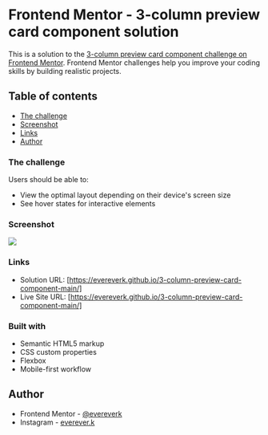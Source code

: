 # Frontend Mentor - 3-column preview card component solution

This is a solution to the [3-column preview card component challenge on Frontend Mentor](https://www.frontendmentor.io/challenges/3column-preview-card-component-pH92eAR2-). Frontend Mentor challenges help you improve your coding skills by building realistic projects. 

## Table of contents

  - [The challenge](#the-challenge)
  - [Screenshot](#screenshot)
  - [Links](#links)
- [Author](#author)

### The challenge

Users should be able to:

- View the optimal layout depending on their device's screen size
- See hover states for interactive elements

### Screenshot

![](./screenshot.jpg)

### Links

- Solution URL: [https://evereverk.github.io/3-column-preview-card-component-main/]
- Live Site URL: [https://evereverk.github.io/3-column-preview-card-component-main/]

### Built with

- Semantic HTML5 markup
- CSS custom properties
- Flexbox
- Mobile-first workflow


## Author

- Frontend Mentor - [@evereverk](https://www.frontendmentor.io/profile/evereverk)
- Instagram - [everever.k](https://www.instagram.com/everever.k)
